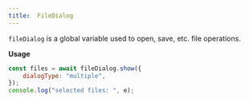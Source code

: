 ```yaml
---
title:  FileDialog
---
```

`fileDialog` is a global variable used to open, save, etc. file operations.

**Usage**

```javascript
const files = await fileDialog.show({
    dialogType: "multiple",
});
console.log("selected files: ", e);
```